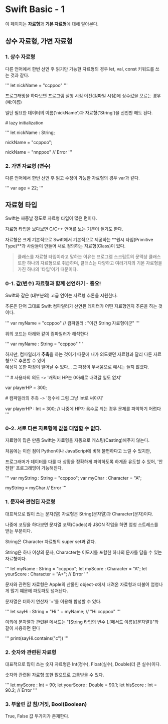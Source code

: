 # Swift Basic - 1

이 페이지는 **자료형**과 **기본 자료형**에 대해 알아본다.

## 상수 자료형, 가변 자료형

### 1. 상수 자료형

다른 언어에서 한번 선언 후 읽기만 가능한 자료형의 경우 let, val, const 키워드를 쓰는 것과 같다.

'''
let nickName = "ccppoo"
'''

프로그래밍을 하다보면 프로그램 실행 시점 이전(컴파일 시점)에 상수값을 모르는 경우 (예:이름)

일단 필요한 데이터의 이름('nickName')과 자료형('String')을 선언만 해도 된다.

\# lazy initialization

'''
let nickName : String;

nickName = "ccppoo";

nickName = "nnppoo" // Error
'''

### 2. 가변 자료형 (변수)

다른 언어에서 한번 선언 후 읽고 수정이 가능한 자료형의 경우 var과 같다.

'''
var age = 22;
'''

## 자료형 타입

Swift는 짜증날 정도로 자료형 타입이 많은 편이다.

자료형 타입을 보다보면 C/C++ 언어를 보는 기분이 들기도 한다.

자료형은 크게 기본적으로 Swift에서 기본적으로 제공하는 **원시 타입(Primitive Type)**과 사람들이 만들어 새로 정의하는 자료형(Class)이 있다.

> 클래스를 자료형 타입이라고 말하는 이유는 프로그램 스크립트의 문맥상 클래스 또한 하나의 자료형으로 취급하며,
> 클래스는 다양하고 여러가지의 기본 자료형을 가진 하나의 '타입'이기 때문이다.

### 0-1. 값(변수) 자료형과 함께 선언하기 - 중요!

Swift와 같은 (대부분의) 고급 언어는 자료형 추론을 지원한다.

추론은 단어 그대로 Swift 컴파일러가 선언된 데이터가 어떤 자료형인지 추론을 하는 것이다.

'''
var myName = "ccppoo" // 컴파일러 : "이건 String 자료형이군"
'''

위의 코드는 아래와 같이 컴파일러가 해석한다

'''
var myName : String = "ccppoo"
'''

하지만, 컴파일러가 **추측**을 하는 것이기 때문에 내가 의도했던 자료형과 달리 다른 자료형으로 추론할 수 있어
</br> 예상치 못한 파장이 일어날 수 있다... 그 파장이 무서움으로 예시는 들지 않겠다.

'''
\# 사용자의 의도 -> '캐릭터 HP는 0아래로 내려갈 일도 없지'

var playerHP = 300;

\# 컴파일러의 추측 -> '정수네 그럼 그냥 Int로 써야지'

var playerHP : Int = 300; // 나중에 HP가 음수로 되는 경우 문제를 파악하기 어렵다
'''

### 0-2. 서로 다른 자료형에 값을 대입할 수 없다.

자료형이 많은 만큼 Swift는 자료형을 자동으로 캐스팅(Casting)해주지 않는다.

처음에는 이런 점이 Python이나 JavaScript에 비해 불편하다고 느낄 수 있지만,

프로그래머가 데이터를 다룰 때 상황을 정확하게 파악하도록 하게끔 유도할 수 있어, '안전한' 프로그래밍이 가능해진다.

'''
var myString : String = "ccppoo";
var myChar : Character = "A";

myString = myChar // Error
'''

### 1. 문자와 관련된 자료형

대표적으로 많이 쓰는 문자(열) 자료형은 String(문자열)과 Character(문자)이다.

나중에 코딩을 하다보면 문자열 코덱(Codec)과 JSON 작업을 하면 엄청 스트레스를 받는 부분이다.

String은 Character 자료형의 super set과 같다.

String은 하나 이상의 문자, Character는 이모지를 포함한 하나의 문자를 담을 수 있는 자료형이다.

'''
let myName : String = "ccppoo";
let myScore : Character = "A";
let yourScore : Character = "A+"; // Error
'''

문자와 관련된 자료형은 Apple의 산물인 object-c에서 내려온 자료형과 더불어 엄청나게 많기 떄문에 파도파도 넘쳐난다.

문자열은 더하기 연산자 '+'를 이용해 합성할 수 있다. 

'''
let sayHi : String = "Hi " + myName; // "Hi ccppoo"
'''

이외에 문자열과 관련된 메서드는 "\[String 타입의 변수 \].\[메서드 이름\](\[문자열\])"와 같이 사용하면 된다

'''
print(sayHi.contains("c"))
'''

### 2. 숫자와 관련된 자료형

대표적으로 많이 쓰는 숫자 자료형은 Int(정수), Float(실수), Double(더 큰 실수)이다.

숫자와 관련된 자료형 또한 많으므로 고통받을 수 있다.

'''
let myScore : Int = 90;
let yourScore : Double = 90.1;
let hisScore : Int = 90.2; // Error
'''

### 3. 부울린 값 참/거짓, Bool(Boolean)

True, False 값 두가지가 존재한다.